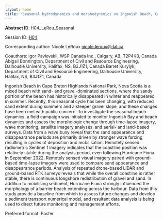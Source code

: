 ```yaml
---
layout: home
title: "Seasonal hydrodynamics and morphodynamics on Ingonish Beach, Cape Breton and response to Hurricane Fiona"
---
```



**Abstract ID**: H04_LeRou_Seasonal

Session ID: [H04](.)

Corresponding author: Nicole LeRoux <a href="mailto:nicole.leroux@dal.ca">nicole.leroux@dal.ca</a>

Coauthors: Igor Pavlovskii, WSP Canada Inc., Calgary, AB, T2P4K3, Canada
 Abigail Bonnington, Department of Civil and Resource Engineering, Dalhousie University, Halifax, NS, B3J1Z1, Canada
 Barret Kurylyk, Department of Civil and Resource Engineering, Dalhousie University, Halifax, NS, B3J1Z1, Canada 

Ingonish Beach in Cape Breton Highlands National Park, Nova Scotia is a mixed beach with sand- and gravel-dominated sections, where the sandy portion of the beach has historically disappeared in winter and reappeared in summer. Recently, this seasonal cycle has been changing, with reduced sand extent during summers and a steeper gravel slope, and these changes have been met with public concern. To investigate the seasonal beach dynamics, a field campaign was initiated to monitor Ingonish Bay and beach dynamics and assess the morphologic change through time-lapse imagery, wave monitoring, satellite imagery analyses, and aerial- and land-based surveys. Data from a wave buoy reveal that the sand appearance and disappearance periods are primarily driven by stronger wave forcing, resulting in cycles of deposition and mobilisation. Remotely sensed radiometric Sentinel 1 imagery indicates that the coastline position was relatively stable during the analysis period, even following Hurricane Fiona in September 2022. Remotely sensed visual imagery paired with ground-based time-lapse imagery were used to compare sand appearance and disappearance periods. Analysis of repeated drone-based LiDAR and ground-based RTK surveys reveals that while the overall coastline is rather stable, there is continuous longshore redistribution of gravel and sand. In addition to mobilising sediment, Hurricane Fiona strongly influenced the morphology of a barrier beach extending across the harbour. Data from this study provide a baseline from which to assess future changes and develop a sediment transport numerical model, and resultant data analysis is being used to direct future monitoring and management efforts.

Preferred format: Poster
